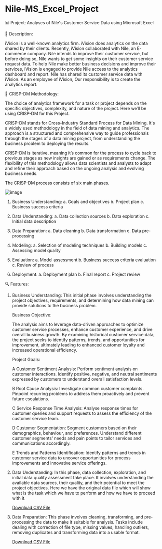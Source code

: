 # Nile-MS_Excel_Project

📊 Project: Analyses of Nile's Customer Service Data using Microsoft Excel


📝 Description: 

iVision is a well-known analytics firm. iVision does analytics on the data shared by their clients. Recently, iVision collaborated with Nile, an E-commerce company. Nile intends to improve their customer service, but before doing so, Nile wants to get some insights on their customer service request data. To help Nile make better business decisions and improve their services, iVision is engaged to provide Nile access to the analytics dashboard and report. Nile has shared its customer service data with iVision.
As an employee of iVision, Our responsibility is to create the analytics report.


🔄 CRISP-DM Methodology:

The choice of analytics framework for a task or project depends on the specific objectives, complexity, and nature of the project. Here we’ll be using CRISP-DM for this Project.

CRISP-DM stands for Cross-Industry Standard Process for Data Mining. It's a widely used methodology in the field of data mining and analytics. The approach is a structured and comprehensive way to guide professionals through the stages of a data mining project, from understanding the business problem to deploying the results.

CRISP-DM is iterative, meaning it’s common for the process to cycle back to previous stages as new insights are gained or as requirements change. The flexibility of this methodology allows data scientists and analysts to adapt and refine their approach based on the ongoing analysis and evolving business needs.

The CRISP-DM process consists of six main phases.

![image](https://github.com/shishir1991/MS_Excel_Project/assets/157515610/4d777d42-9582-4230-b22a-65a39b160749)


1. Business Understanding: a. Goals and objectives b. Project plan c. Business success criteria

2. Data Understanding: a. Data collection sources b. Data exploration c. Initial data description

3. Data Preparation: a. Data cleaning b. Data transformation c. Data pre-processing
 
4. Modeling: a. Selection of modeling techniques b. Building models c. Assessing model quality

5. Evaluation: a. Model assessment b. Business success criteria evaluation c. Review of process

6. Deployment: a. Deployment plan b. Final report c. Project review


🔍 Features:

1. Business Understanding: This initial phase involves understanding the project objectives, requirements, and determining how data mining can provide solutions to the business problem.
 
   Business Objective:
   
   The analysis aims to leverage data-driven approaches to optimize customer service processes, enhance customer experience, and drive overall business growth. By examining historical customer service data, the project seeks to identify 
   patterns, trends, and opportunities for improvement, ultimately leading to enhanced customer loyalty and increased operational efficiency. 

   Project Goals:
   
     A Customer Sentiment Analysis: Perform sentiment analysis on customer interactions. Identify positive, negative, and neutral sentiments expressed by customers to understand overall satisfaction levels. 
  
     B Root Cause Analysis: Investigate common customer complaints. Pinpoint recurring problems to address them proactively and prevent future escalations. 
  
     C Service Response Time Analysis: Analyse response times for customer queries and support requests to assess the efficiency of the customer service team.
  
     D Customer Segmentation: Segment customers based on their demographics, behaviour, and preferences. Understand different customer segments' needs and pain points to tailor services and communications accordingly. 
  
     E Trends and Patterns Identification: Identify patterns and trends in customer service data to uncover opportunities for process improvements and innovative service offerings.

2. Data Understanding: In this phase, data collection, exploration, and initial data quality assessment take place. It involves understanding the available data sources, their quality, and their potential to meet the project objectives.
   Here we have the original data file which will show what is the task which we have to perform and how we have to proceed with it.

   [Download CSV File](https://raw.githubusercontent.com/shishir1991/MS_Excel_Project/main/MS%20Excel%20Graded%20Project/Call_Center_data_Raw.csv)

3. Data Preparation: This phase involves cleaning, transforming, and pre-processing the data to make it suitable for analysis. Tasks include dealing with correction of file type, missing 
   values, handling outliers, removing duplicates and transforming data into a usable format.

   [Download CSV File](https://raw.githubusercontent.com/shishir1991/MS_Excel_Project/main/MS%20Excel%20Graded%20Project/Call_Center_data_Raw.csv)


   







